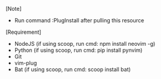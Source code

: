 [Note]
- Run command :PlugInstall after pulling this resource

[Requirement]
- NodeJS (if using scoop, run cmd: npm install neovim -g)
- Python (if using scoop, run cmd: pip install pynvim)
- Git
- vim-plug
- Bat (if using scoop, run cmd: scoop install bat)

